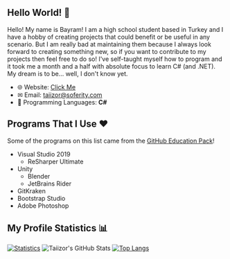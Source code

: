 ## Hello World! 👋

Hello! My name is Bayram! I am a high school student based in Turkey and I have a hobby of creating projects that could benefit or be useful in any scenario. But I am really bad at maintaining them because I always look forward to creating something new, so if you want to contribute to my projects then feel free to do so! I've self-taught myself how to program and it took me a month and a half with absolute focus to learn C# (and .NET). My dream is to be... well, I don't know yet.

* 🌐 Website: [Click Me](https://www.taiizor.com)
* ✉ Email: taiizor@soferity.com
* 📜 Programming Languages: **C#**

## Programs That I Use ❤

Some of the programs on this list came from the [GitHub Education Pack](https://education.github.com)!

* Visual Studio 2019
  * ReSharper Ultimate
* Unity
  * Blender
  * JetBrains Rider
* GitKraken
* Bootstrap Studio
* Adobe Photoshop

## My Profile Statistics 📊

[![Statistics](https://github-readme-stats.vercel.app/api?username=Taiizor&show_icons=true&theme=cobalt&hide=issues)](https://github.com/Taiizor)
![Taiizor's GitHub Stats](https://github-readme-stats.vercel.app/api?username=Taiizor&show_icons=true&theme=radical)
[![Top Langs](https://github-readme-stats.vercel.app/api/top-langs/?username=Taiizor&layout=compact)](https://github.com/Taiizor?tab=repositories)
